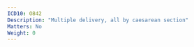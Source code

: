 ```yaml
---
ICD10: O842
Description: "Multiple delivery, all by caesarean section"
Matters: No
Weight: 0
---
```

